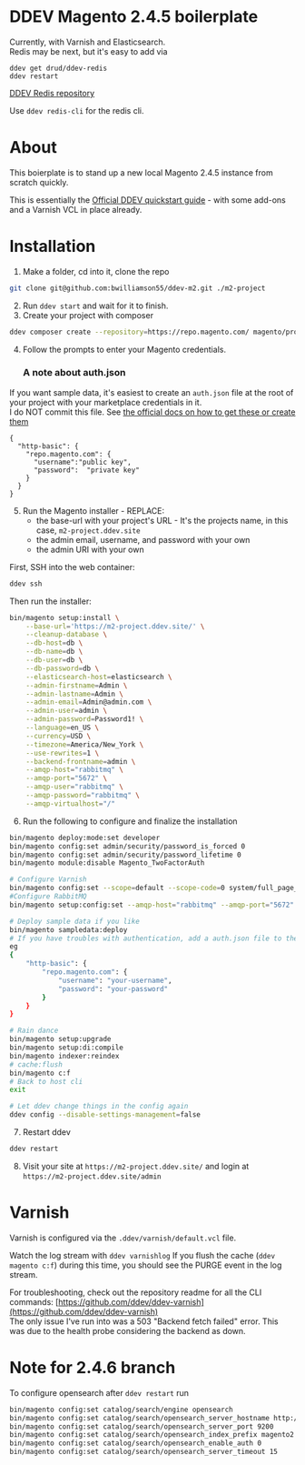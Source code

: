# DDEV Magento 2.4.5 boilerplate
Currently, with Varnish and Elasticsearch.  
Redis may be next, but it's easy to add via
```shell
ddev get drud/ddev-redis
ddev restart
```
[DDEV Redis repository](https://github.com/ddev/ddev-redis)

Use `ddev redis-cli` for the redis cli.

# About
This boierplate is to stand up a new local Magento 2.4.5 instance from scratch quickly.

This is essentially the [Official DDEV quickstart guide](https://ddev.readthedocs.io/en/stable/users/quickstart/#magento-2) - with some add-ons and a Varnish VCL in place already.

# Installation
1. Make a folder, cd into it, clone the repo
```bash
git clone git@github.com:bwilliamson55/ddev-m2.git ./m2-project
```
2. Run `ddev start` and wait for it to finish.
3. Create your project with composer
```bash
ddev composer create --repository=https://repo.magento.com/ magento/project-community-edition:2.4.5 -y 
```
4. Follow the prompts to enter your Magento credentials.
   ### A note about auth.json
If you want sample data, it's easiest to create an `auth.json` file at the root of your project with your marketplace credentials in it.  
I do NOT commit this file.  See [the official docs on how to get these or create them](https://experienceleague.adobe.com/docs/commerce-cloud-service/user-guide/develop/authentication-keys.html?lang=en)
```
{
  "http-basic": {
    "repo.magento.com": {
      "username":"public key",
      "password":  "private key"
    }
  }
}
```
5. Run the Magento installer - REPLACE:
    - the base-url with your project's URL - It's the projects name, in this case, `m2-project.ddev.site`
    - the admin email, username, and password with your own
    - the admin URI with your own

First, SSH into the web container:
```bash 
ddev ssh
```
Then run the installer:
```bash
bin/magento setup:install \
    --base-url='https://m2-project.ddev.site/' \
    --cleanup-database \
    --db-host=db \
    --db-name=db \
    --db-user=db \
    --db-password=db \
    --elasticsearch-host=elasticsearch \
    --admin-firstname=Admin \
    --admin-lastname=Admin \
    --admin-email=Admin@admin.com \
    --admin-user=admin \
    --admin-password=Password1! \
    --language=en_US \
    --currency=USD \
    --timezone=America/New_York \
    --use-rewrites=1 \
    --backend-frontname=admin \
    --amqp-host="rabbitmq" \
    --amqp-port="5672" \
    --amqp-user="rabbitmq" \
    --amqp-password="rabbitmq" \
    --amqp-virtualhost="/"
```
6. Run the following to configure and finalize the installation
```bash
bin/magento deploy:mode:set developer
bin/magento config:set admin/security/password_is_forced 0
bin/magento config:set admin/security/password_lifetime 0
bin/magento module:disable Magento_TwoFactorAuth

# Configure Varnish
bin/magento config:set --scope=default --scope-code=0 system/full_page_cache/caching_application 2
#Configure RabbitMQ
bin/magento setup:config:set --amqp-host="rabbitmq" --amqp-port="5672" --amqp-user="rabbitmq" --amqp-password="rabbitmq" --amqp-virtualhost="/"

# Deploy sample data if you like
bin/magento sampledata:deploy
# If you have troubles with authentication, add a auth.json file to the root of the project with your Magento credentials
eg 
{
    "http-basic": {
        "repo.magento.com": {
            "username": "your-username",
            "password": "your-password"
        }
    }
}

# Rain dance
bin/magento setup:upgrade
bin/magento setup:di:compile
bin/magento indexer:reindex
# cache:flush
bin/magento c:f
# Back to host cli
exit

# Let ddev change things in the config again
ddev config --disable-settings-management=false
```
7. Restart ddev
```bash
ddev restart
```
8. Visit your site at `https://m2-project.ddev.site/` and login at `https://m2-project.ddev.site/admin`
 
# Varnish
Varnish is configured via the `.ddev/varnish/default.vcl` file. 

Watch the log stream with `ddev varnishlog`
If you flush the cache (`ddev magento c:f`) during this time, you should see the PURGE event in the log stream.

For troubleshooting, check out the repository readme for all the CLI commands: [https://github.com/ddev/ddev-varnish](https://github.com/ddev/ddev-varnish)  
The only issue I've run into was a 503 "Backend fetch failed" error.  This was due to the health probe considering the backend as down.

# Note for 2.4.6 branch
To configure opensearch after `ddev restart` run
```bash
bin/magento config:set catalog/search/engine opensearch
bin/magento config:set catalog/search/opensearch_server_hostname http://opensearch
bin/magento config:set catalog/search/opensearch_server_port 9200
bin/magento config:set catalog/search/opensearch_index_prefix magento2
bin/magento config:set catalog/search/opensearch_enable_auth 0
bin/magento config:set catalog/search/opensearch_server_timeout 15
```
